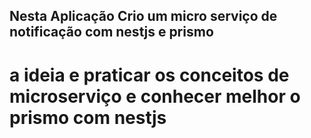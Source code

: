 ## Nesta Aplicação Crio um micro serviço de notificação com nestjs e prismo

# a ideia e praticar os conceitos de microserviço e conhecer melhor o prismo com nestjs